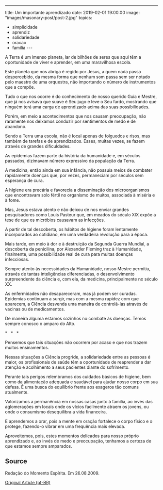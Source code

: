 ---
title: Um importante aprendizado
date: 2019-02-01 19:00:00
image: "images/masonary-post/post-2.jpg"
topics: 
- simplicidade
- aprendiz
- solidariedade
- oracao
- familia
--- 

A Terra é um imenso planeta, lar de bilhões de seres que aqui têm a
oportunidade de viver e aprender, em uma maravilhosa escola.

Este planeta que nos abriga é regido por Jesus, a quem nada passa despercebido,
da mesma forma que nenhum som passa sem ser notado pelo maestro de uma
orquestra, não importando o número de instrumentos que a compõe.

Tudo o que nos ocorre é do conhecimento de nosso querido Guia e Mestre, que já
nos avisava que suave é Seu jugo e leve o Seu fardo, mostrando que ninguém terá
uma carga de aprendizado acima das suas possibilidades.

Porém, em meio a acontecimentos que nos causam preocupação, não raramente nos
deixamos conduzir por sentimentos de medo e de abandono.

Sendo a Terra uma escola, não é local apenas de folguedos e risos, mas também
de tarefas e de aprendizados. Esses, muitas vezes, se fazem através de grandes
dificuldades.

As epidemias fazem parte da história da humanidade e, em séculos passados,
dizimavam número expressivo da população da Terra.

A medicina, então ainda em sua infância, não possuía meios de combater
rapidamente doenças que, por vezes, permaneciam por séculos sem esperança de
cura.

A higiene era precária e favorecia a disseminação dos microorganismos que
encontravam solo fértil no organismo de muitos, associada à miséria e à fome.

Mas, Jesus estava atento e não deixou de nos enviar grandes pesquisadores como
Louis Pasteur que, em meados do século XIX expõe a tese de que os micróbios
causavam as infecções.

A partir de tal descoberta, os hábitos de higiene foram lentamente incorporados
ao cotidiano, em uma verdadeira revolução para a época.

Mais tarde, em meio à dor e à destruição da Segunda Guerra Mundial, a
descoberta da penicilina, por Alexander Fleming traz à Humanidade, finalmente,
uma possibilidade real de cura para muitas doenças infecciosas.

Sempre atento às necessidades da Humanidade, nosso Mestre permitiu, através de
tantas inteligências diferenciadas, o desenvolvimento surpreendente da ciência
e, com ela, da medicina, principalmente no século XX.

As enfermidades não desapareceram, mas já podem ser curadas. Epidemias
continuam a surgir, mas com a mesma rapidez com que aparecem, a Ciência
desvenda uma maneira de controlá-las através de vacinas ou de medicamentos.

De maneira alguma estamos sozinhos no combate às doenças. Temos sempre conosco
o amparo do Alto.

*   *   *

Pensemos que tais situações não ocorrem por acaso e que nos trazem muitos
ensinamentos.

Nessas situações a Ciência progride, a solidariedade entre as pessoas é maior,
os profissionais de saúde têm a oportunidade de reaprender a dar atenção e
acolhimento a seus pacientes diante do sofrimento.

Perante tais perigos relembramos dos cuidados básicos de higiene, bem como da
alimentação adequada e saudável para ajudar nosso corpo em sua defesa. É uma
busca do equilíbrio frente aos exageros tão comuns atualmente.

Valorizamos a permanência em nossas casas junto à família, ao invés das
aglomerações em locais onde os vícios facilmente atraem os jovens, ou onde o
consumismo desequilibra a vida financeira.

E aprendemos a orar, pois a mente em oração fortalece o corpo físico e o
protege, fazendo-o vibrar em uma frequência mais elevada.

Aproveitemos, pois, estes momentos delicados para nosso próprio aprendizado e,
ao invés de medo e preocupação, tenhamos a certeza de que estamos sempre
amparados.

## Source
Redação do Momento Espírita.
Em 26.08.2009.


[Original Article (pt-BR)](http://www.momento.com.br/pt/ler_texto.php?id=2332)


